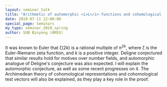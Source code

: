 ```yaml
---
layout: seminar_talk
title: "Arithmetic of automorphic <i>L</i>-functions and cohomological test vectors"
date: 2019-07-11 12:00:00
special_page: Seminars
my_type: seminar_2019_spring
author: SUN Binyong (AMSS)
---
```


 It was known to Euler that ζ(2*k*) is a rational multiple of π<sup>2<i>k</i></sup>, where ζ is the Euler-Riemann zeta function,
 and *k* is a positive integer. Deligne conjectured that similar results hold for motives over number fields,
 and automorphic analogue of Deligne's conjecture was also expected.
 I will explain the automorphic conjecture, as well as some recent progresses on it.
 The Archimedean theory of cohomological representations and cohomological test vectors
 will also be explained, as they play a key role in the proof.
 